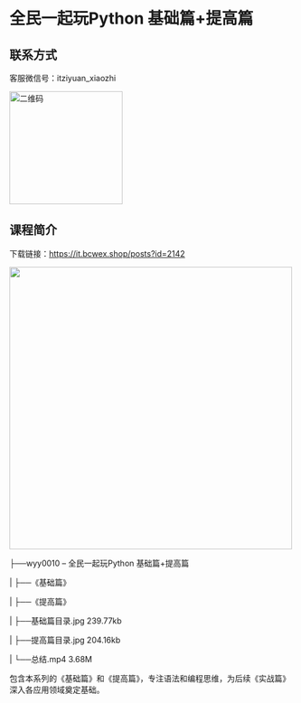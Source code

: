 # 全民一起玩Python 基础篇+提高篇

## 联系方式

客服微信号：itziyuan_xiaozhi

<img src="https://ziyuanyun.oss-cn-guangzhou.aliyuncs.com/common/20240614073449/666b82192834a.jpg" width="200" height="200" alt="二维码">

## 课程简介

下载链接：https://it.bcwex.shop/posts?id=2142

<img src="https://ziyuanyun.oss-cn-guangzhou.aliyuncs.com/yun/20240515183659/6644904b84e4a.jpg" width="500" alt="">

  ├──wyy0010 &#8211; 全民一起玩Python 基础篇+提高篇

 | ├──《基础篇》

 | ├──《提高篇》

 | ├──基础篇目录.jpg 239.77kb

 | ├──提高篇目录.jpg 204.16kb

 | └──总结.mp4 3.68M

 包含本系列的《基础篇》和《提高篇》，专注语法和编程思维，为后续《实战篇》深入各应用领域奠定基础。

   